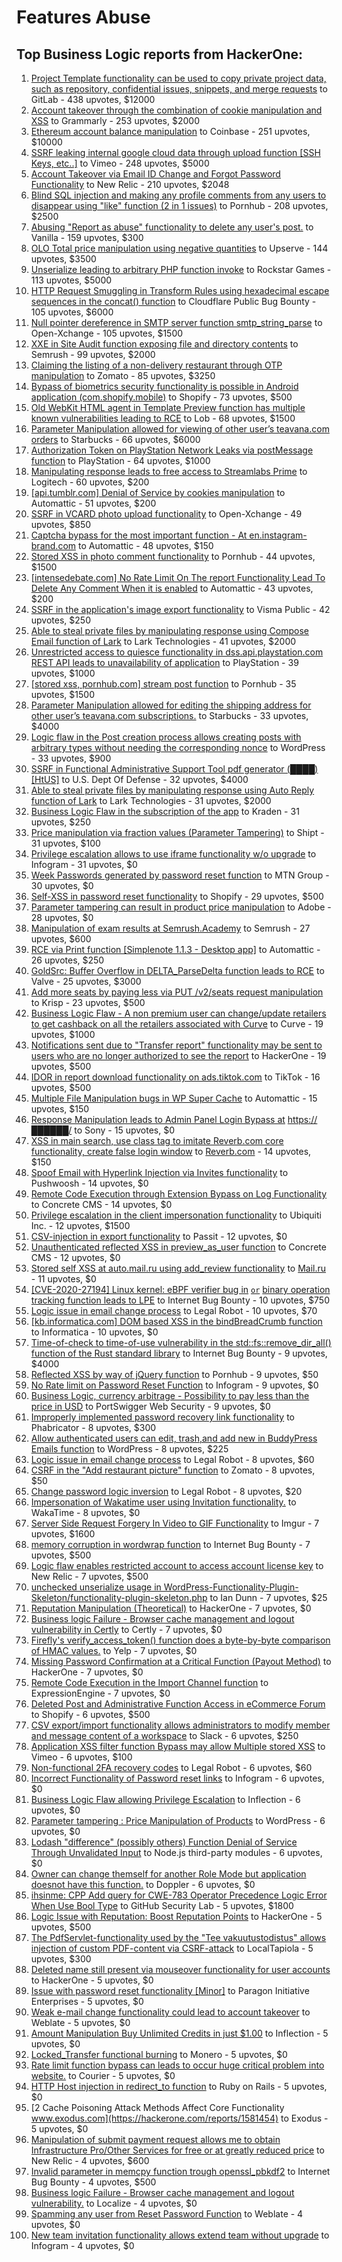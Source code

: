 # Features Abuse

## Top Business Logic reports from HackerOne: <a href="#top-business-logic-reports-from-hackerone" id="top-business-logic-reports-from-hackerone"></a>

1. [Project Template functionality can be used to copy private project data, such as repository, confidential issues, snippets, and merge requests](https://hackerone.com/reports/689314) to GitLab - 438 upvotes, $12000
2. [Account takeover through the combination of cookie manipulation and XSS](https://hackerone.com/reports/534450) to Grammarly - 253 upvotes, $2000
3. [Ethereum account balance manipulation](https://hackerone.com/reports/300748) to Coinbase - 251 upvotes, $10000
4. [SSRF leaking internal google cloud data through upload function \[SSH Keys, etc..\]](https://hackerone.com/reports/549882) to Vimeo - 248 upvotes, $5000
5. [Account Takeover via Email ID Change and Forgot Password Functionality](https://hackerone.com/reports/1089467) to New Relic - 210 upvotes, $2048
6. [Blind SQL injection and making any profile comments from any users to disappear using "like" function (2 in 1 issues)](https://hackerone.com/reports/363815) to Pornhub - 208 upvotes, $2500
7. [Abusing "Report as abuse" functionality to delete any user's post.](https://hackerone.com/reports/411075) to Vanilla - 159 upvotes, $300
8. [OLO Total price manipulation using negative quantities](https://hackerone.com/reports/364843) to Upserve - 144 upvotes, $3500
9. [Unserialize leading to arbitrary PHP function invoke](https://hackerone.com/reports/210741) to Rockstar Games - 113 upvotes, $5000
10. [HTTP Request Smuggling in Transform Rules using hexadecimal escape sequences in the concat() function](https://hackerone.com/reports/1478633) to Cloudflare Public Bug Bounty - 105 upvotes, $6000
11. [Null pointer dereference in SMTP server function smtp\_string\_parse](https://hackerone.com/reports/827729) to Open-Xchange - 105 upvotes, $1500
12. [XXE in Site Audit function exposing file and directory contents](https://hackerone.com/reports/312543) to Semrush - 99 upvotes, $2000
13. [Claiming the listing of a non-delivery restaurant through OTP manipulation](https://hackerone.com/reports/1330529) to Zomato - 85 upvotes, $3250
14. [Bypass of biometrics security functionality is possible in Android application (com.shopify.mobile)](https://hackerone.com/reports/637194) to Shopify - 73 upvotes, $500
15. [Old WebKit HTML agent in Template Preview function has multiple known vulnerabilities leading to RCE](https://hackerone.com/reports/520717) to Lob - 68 upvotes, $1500
16. [Parameter Manipulation allowed for viewing of other user’s teavana.com orders](https://hackerone.com/reports/141090) to Starbucks - 66 upvotes, $6000
17. [Authorization Token on PlayStation Network Leaks via postMessage function](https://hackerone.com/reports/826394) to PlayStation - 64 upvotes, $1000
18. [Manipulating response leads to free access to Streamlabs Prime](https://hackerone.com/reports/1070510) to Logitech - 60 upvotes, $200
19. [\[api.tumblr.com\] Denial of Service by cookies manipulation](https://hackerone.com/reports/1005421) to Automattic - 51 upvotes, $200
20. [SSRF in VCARD photo upload functionality](https://hackerone.com/reports/296045) to Open-Xchange - 49 upvotes, $850
21. [Captcha bypass for the most important function - At en.instagram-brand.com](https://hackerone.com/reports/206653) to Automattic - 48 upvotes, $150
22. [Stored XSS in photo comment functionality](https://hackerone.com/reports/172227) to Pornhub - 44 upvotes, $1500
23. [\[intensedebate.com\] No Rate Limit On The report Functionality Lead To Delete Any Comment When it is enabled](https://hackerone.com/reports/1051734) to Automattic - 43 upvotes, $200
24. [SSRF in the application's image export functionality](https://hackerone.com/reports/816848) to Visma Public - 42 upvotes, $250
25. [Able to steal private files by manipulating response using Compose Email function of Lark](https://hackerone.com/reports/1373784) to Lark Technologies - 41 upvotes, $2000
26. [Unrestricted access to quiesce functionality in dss.api.playstation.com REST API leads to unavailability of application](https://hackerone.com/reports/993722) to PlayStation - 39 upvotes, $1000
27. [\[stored xss, pornhub.com\] stream post function](https://hackerone.com/reports/138075) to Pornhub - 35 upvotes, $1500
28. [Parameter Manipulation allowed for editing the shipping address for other user’s teavana.com subscriptions.](https://hackerone.com/reports/141120) to Starbucks - 33 upvotes, $4000
29. [Logic flaw in the Post creation process allows creating posts with arbitrary types without needing the corresponding nonce](https://hackerone.com/reports/404323) to WordPress - 33 upvotes, $900
30. [SSRF in Functional Administrative Support Tool pdf generator (████) \[HtUS\]](https://hackerone.com/reports/1628209) to U.S. Dept Of Defense - 32 upvotes, $4000
31. [Able to steal private files by manipulating response using Auto Reply function of Lark](https://hackerone.com/reports/1387320) to Lark Technologies - 31 upvotes, $2000
32. [Business Logic Flaw in the subscription of the app](https://hackerone.com/reports/1505189) to Kraden - 31 upvotes, $250
33. [Price manipulation via fraction values (Parameter Tampering)](https://hackerone.com/reports/388564) to Shipt - 31 upvotes, $100
34. [Privilege escalation allows to use iframe functionality w/o upgrade](https://hackerone.com/reports/594080) to Infogram - 31 upvotes, $0
35. [Week Passwords generated by password reset function](https://hackerone.com/reports/765031) to MTN Group - 30 upvotes, $0
36. [Self-XSS in password reset functionality](https://hackerone.com/reports/286667) to Shopify - 29 upvotes, $500
37. [Parameter tampering can result in product price manipulation](https://hackerone.com/reports/218748) to Adobe - 28 upvotes, $0
38. [Manipulation of exam results at Semrush.Academy](https://hackerone.com/reports/662583) to Semrush - 27 upvotes, $600
39. [RCE via Print function \[Simplenote 1.1.3 - Desktop app\]](https://hackerone.com/reports/358049) to Automattic - 26 upvotes, $250
40. [GoldSrc: Buffer Overflow in DELTA\_ParseDelta function leads to RCE](https://hackerone.com/reports/484745) to Valve - 25 upvotes, $3000
41. [Add more seats by paying less via PUT /v2/seats request manipulation](https://hackerone.com/reports/1446090) to Krisp - 23 upvotes, $500
42. [Business Logic Flaw - A non premium user can change/update retailers to get cashback on all the retailers associated with Curve](https://hackerone.com/reports/672487) to Curve - 19 upvotes, $1000
43. [Notifications sent due to "Transfer report" functionality may be sent to users who are no longer authorized to see the report](https://hackerone.com/reports/442843) to HackerOne - 19 upvotes, $500
44. [IDOR in report download functionality on ads.tiktok.com](https://hackerone.com/reports/1559739) to TikTok - 16 upvotes, $500
45. [Multiple File Manipulation bugs in WP Super Cache](https://hackerone.com/reports/240886) to Automattic - 15 upvotes, $150
46. [Response Manipulation leads to Admin Panel Login Bypass at](https://hackerone.com/reports/1508661) [https://██████/](https://xn--4zhaaaaa/) to Sony - 15 upvotes, $0
47. [XSS in main search, use class tag to imitate Reverb.com core functionality, create false login window](https://hackerone.com/reports/351376) to [Reverb.com](http://reverb.com/) - 14 upvotes, $150
48. [Spoof Email with Hyperlink Injection via Invites functionality](https://hackerone.com/reports/182008) to Pushwoosh - 14 upvotes, $0
49. [Remote Code Execution through Extension Bypass on Log Functionality](https://hackerone.com/reports/841947) to Concrete CMS - 14 upvotes, $0
50. [Privilege escalation in the client impersonation functionality](https://hackerone.com/reports/221454) to Ubiquiti Inc. - 12 upvotes, $1500
51. [CSV-injection in export functionality](https://hackerone.com/reports/335447) to Passit - 12 upvotes, $0
52. [Unauthenticated reflected XSS in preview\_as\_user function](https://hackerone.com/reports/643442) to Concrete CMS - 12 upvotes, $0
53. [Stored self XSS at auto.mail.ru using add\_review functionality](https://hackerone.com/reports/914286) to [Mail.ru](http://mail.ru/) - 11 upvotes, $0
54. [\[CVE-2020-27194\] Linux kernel: eBPF verifier bug in](https://hackerone.com/reports/1010340) [`or`](https://hackerone.com/reports/1010340) [binary operation tracking function leads to LPE](https://hackerone.com/reports/1010340) to Internet Bug Bounty - 10 upvotes, $750
55. [Logic issue in email change process](https://hackerone.com/reports/265931) to Legal Robot - 10 upvotes, $70
56. [\[kb.informatica.com\] DOM based XSS in the bindBreadCrumb function](https://hackerone.com/reports/189834) to Informatica - 10 upvotes, $0
57. [Time-of-check to time-of-use vulnerability in the std::fs::remove\_dir\_all() function of the Rust standard library](https://hackerone.com/reports/1520931) to Internet Bug Bounty - 9 upvotes, $4000
58. [Reflected XSS by way of jQuery function](https://hackerone.com/reports/141493) to Pornhub - 9 upvotes, $50
59. [No Rate limit on Password Reset Function](https://hackerone.com/reports/280389) to Infogram - 9 upvotes, $0
60. [Business Logic, currency arbitrage - Possibility to pay less than the price in USD](https://hackerone.com/reports/1677155) to PortSwigger Web Security - 9 upvotes, $0
61. [Improperly implemented password recovery link functionality](https://hackerone.com/reports/809) to Phabricator - 8 upvotes, $300
62. [Allow authenticated users can edit, trash,and add new in BuddyPress Emails function](https://hackerone.com/reports/833782) to WordPress - 8 upvotes, $225
63. [Logic issue in email change process](https://hackerone.com/reports/266017) to Legal Robot - 8 upvotes, $60
64. [CSRF in the "Add restaurant picture" function](https://hackerone.com/reports/169699) to Zomato - 8 upvotes, $50
65. [Change password logic inversion](https://hackerone.com/reports/255679) to Legal Robot - 8 upvotes, $20
66. [Impersonation of Wakatime user using Invitation functionality.](https://hackerone.com/reports/257119) to WakaTime - 8 upvotes, $0
67. [Server Side Request Forgery In Video to GIF Functionality](https://hackerone.com/reports/91816) to Imgur - 7 upvotes, $1600
68. [memory corruption in wordwrap function](https://hackerone.com/reports/167910) to Internet Bug Bounty - 7 upvotes, $500
69. [Logic flaw enables restricted account to access account license key](https://hackerone.com/reports/200576) to New Relic - 7 upvotes, $500
70. [unchecked unserialize usage in WordPress-Functionality-Plugin-Skeleton/functionality-plugin-skeleton.php](https://hackerone.com/reports/185907) to Ian Dunn - 7 upvotes, $25
71. [Reputation Manipulation (Theoretical)](https://hackerone.com/reports/132057) to HackerOne - 7 upvotes, $0
72. [Business logic Failure - Browser cache management and logout vulnerability in Certly](https://hackerone.com/reports/158270) to Certly - 7 upvotes, $0
73. [Firefly's verify\_access\_token() function does a byte-by-byte comparison of HMAC values.](https://hackerone.com/reports/240958) to Yelp - 7 upvotes, $0
74. [Missing Password Confirmation at a Critical Function (Payout Method)](https://hackerone.com/reports/303299) to HackerOne - 7 upvotes, $0
75. [Remote Code Execution in the Import Channel function](https://hackerone.com/reports/236607) to ExpressionEngine - 7 upvotes, $0
76. [Deleted Post and Administrative Function Access in eCommerce Forum](https://hackerone.com/reports/167846) to Shopify - 6 upvotes, $500
77. [CSV export/import functionality allows administrators to modify member and message content of a workspace](https://hackerone.com/reports/1661310) to Slack - 6 upvotes, $250
78. [Application XSS filter function Bypass may allow Multiple stored XSS](https://hackerone.com/reports/44217) to Vimeo - 6 upvotes, $100
79. [Non-functional 2FA recovery codes](https://hackerone.com/reports/249337) to Legal Robot - 6 upvotes, $60
80. [Incorrect Functionality of Password reset links](https://hackerone.com/reports/280529) to Infogram - 6 upvotes, $0
81. [Business Logic Flaw allowing Privilege Escalation](https://hackerone.com/reports/280914) to Inflection - 6 upvotes, $0
82. [Parameter tampering : Price Manipulation of Products](https://hackerone.com/reports/682344) to WordPress - 6 upvotes, $0
83. [Lodash "difference" (possibly others) Function Denial of Service Through Unvalidated Input](https://hackerone.com/reports/670779) to Node.js third-party modules - 6 upvotes, $0
84. [Owner can change themself for another Role Mode but application doesnot have this function.](https://hackerone.com/reports/1072635) to Doppler - 6 upvotes, $0
85. [ihsinme: CPP Add query for CWE-783 Operator Precedence Logic Error When Use Bool Type](https://hackerone.com/reports/1241578) to GitHub Security Lab - 5 upvotes, $1800
86. [Logic Issue with Reputation: Boost Reputation Points](https://hackerone.com/reports/36211) to HackerOne - 5 upvotes, $500
87. [The PdfServlet-functionality used by the "Tee vakuutustodistus" allows injection of custom PDF-content via CSRF-attack](https://hackerone.com/reports/129002) to LocalTapiola - 5 upvotes, $300
88. [Deleted name still present via mouseover functionality for user accounts](https://hackerone.com/reports/127914) to HackerOne - 5 upvotes, $0
89. [Issue with password reset functionality \[Minor\]](https://hackerone.com/reports/149027) to Paragon Initiative Enterprises - 5 upvotes, $0
90. [Weak e-mail change functionality could lead to account takeover](https://hackerone.com/reports/223461) to Weblate - 5 upvotes, $0
91. [Amount Manipulation Buy Unlimited Credits in just $1.00](https://hackerone.com/reports/277377) to Inflection - 5 upvotes, $0
92. [Locked\_Transfer functional burning](https://hackerone.com/reports/417515) to Monero - 5 upvotes, $0
93. [Rate limit function bypass can leads to occur huge critical problem into website.](https://hackerone.com/reports/1067533) to Courier - 5 upvotes, $0
94. [HTTP Host injection in redirect\_to function](https://hackerone.com/reports/888176) to Ruby on Rails - 5 upvotes, $0
95. [2 Cache Poisoning Attack Methods Affect Core Functionality www.exodus.com](https://hackerone.com/reports/1581454) to Exodus - 5 upvotes, $0
96. [Manipulation of submit payment request allows me to obtain Infrastructure Pro/Other Services for free or at greatly reduced price](https://hackerone.com/reports/219356) to New Relic - 4 upvotes, $600
97. [Invalid parameter in memcpy function trough openssl\_pbkdf2](https://hackerone.com/reports/190933) to Internet Bug Bounty - 4 upvotes, $500
98. [Business logic Failure - Browser cache management and logout vulnerability.](https://hackerone.com/reports/7909) to Localize - 4 upvotes, $0
99. [Spamming any user from Reset Password Function](https://hackerone.com/reports/223525) to Weblate - 4 upvotes, $0
100. [New team invitation functionality allows extend team without upgrade](https://hackerone.com/reports/295900) to Infogram - 4 upvotes, $0
